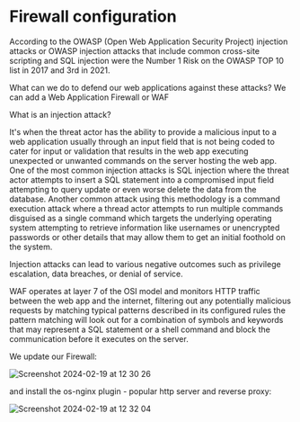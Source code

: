 # Firewall configuration


According to the OWASP (Open Web Application Security Project) injection attacks or OWASP injection attacks that include common cross-site scripting and SQL injection were the Number 1 Risk on the OWASP TOP 10 list in 2017 and 3rd in 2021.

What can we do to defend our web applications against these attacks? We can add a Web Application Firewall or WAF

What is an injection attack? 

It's when the threat actor has the ability to provide a malicious input to a web application usually through an input field that is not being coded to cater for input or validation that results in the web app executing unexpected or unwanted commands on the server hosting the web app. One of the most common injection attacks is SQL injection where the threat actor attempts to insert a SQL statement into a compromised input field attempting to query update or even worse delete the data from the database. Another common attack using this methodology is a command execution attack where a thread actor attempts to run multiple commands disguised as a single command which targets the underlying operating system attempting to retrieve information like usernames or unencrypted passwords or other details that may allow them to get an initial foothold on the system. 

Injection attacks can lead to various negative outcomes such as privilege escalation, data breaches, or denial of service.

WAF operates at layer 7 of the OSI model and monitors HTTP traffic between the web app and the internet, filtering out any potentially malicious requests by matching typical patterns described in its configured rules the pattern matching will look out for a combination of symbols and keywords that may represent a SQL statement or a shell command and block the communication before it executes on the server.

We update our Firewall:

![Screenshot 2024-02-19 at 12 30 26](https://github.com/redjules/Firewall-configuration/assets/106017493/59119661-295f-4845-8c82-ed3bcb89623d)

and install the os-nginx plugin - popular http server and reverse proxy:


![Screenshot 2024-02-19 at 12 32 04](https://github.com/redjules/Firewall-configuration/assets/106017493/238e2410-c2a0-420c-8fe9-f980c8ff8415)



